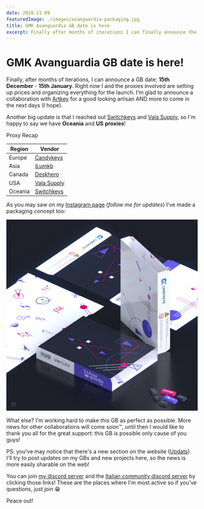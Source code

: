 ```yaml
---
date: 2020-11-09
featuredImage: ./images/avanguardia-packaging.jpg
title: GMK Avanguardia GB date is here
excerpt: Finally after months of iterations I can finally announce the GMK Avanguardia GB Date 15th December
---
```


# GMK Avanguardia GB date is here!


Finally, after months of iterations, I can announce a GB date: **15th December** - **15th January**.
Right now I and the proxies involved are setting up prices and organizing everything for the launch. I'm glad to announce a collaboration with [Artkey](https://artkeyuniverse.com/) for a good looking artisan AND more to come in the next days (I hope).

Another big update is that I reached out [Switchkeys](https://www.switchkeys.com.au/) and [Vala Supply](https://vala.supply/), so I'm happy to say we have **Oceania** and **US** **proxies**!

Proxy Recap

| Region    | Vendor                               |
| --------- | ------------------------------------ |
| Europe    | [Candykeys](https://candykeys.com/)  |
| Asia      | [iLumkb](https://ilumkb.com/)        |
| Canada    | [Deskhero](https://www.deskhero.ca/) |
| USA       | [Vala Supply](https://vala.supply/)  |
| Oceania   | [Switchkeys](https://www.switchkeys.com.au/)  |

As you may saw on my [Instagram page](https://instagram.com/razorsim) (*follow me for updates*) I've made a packaging concept too:

![GMK Avanguardia Packaging](./images/avanguardia-packaging.jpg)

What else? I'm working hard to make this GB as perfect as possible. More news for other collaborations will come soon™, until then I would like to thank you all for the great support: this GB is possible only cause of you guys!

PS: you've may notice that there's a new section on the website ([Updats](https://raz.works/updates)). I'll try to post updates on my GBs and new projects here, so the news is more easily sharable on the web!

You can join [my discord server](https://discord.gg/Mn2Ty3y) and the [Italian community discord server](https://discord.gg/DAW7CsDuHP) by clicking those links! These are the places where I'm most active so if you've questions, just join 😁

Peace out!